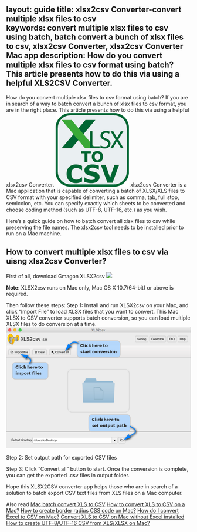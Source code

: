 layout: guide
title: xlsx2csv Converter-convert multiple xlsx files to csv    
keywords: convert multiple xlsx files to csv using batch, batch convert a bunch of xlsx files to csv, xlsx2csv Converter, xlsx2csv Converter Mac app 
description: How do you convert multiple xlsx files to csv format using batch? This article presents how to do this via using a helpful XLS2CSV Converter.   
---
How do you convert multiple xlsx files to csv format using batch? If you are in search of a way to batch convert a bunch of xlsx files to csv format, you are in the right place. This article presents how to do this via using a helpful xlsx2csv Converter. 
![](../img/excel-to-csv-icon-200.png)
xlsx2csv Converter is a Mac application that is capable of converting a batch of XLSX/XLS files to CSV format with your specified delimiter, such as comma, tab, full stop, semicolon, etc. You can specify exactly which sheets to be converted and choose coding method (such as UTF-8, UTF-16, etc.) as you wish. 

Here’s a quick guide on how to batch convert all xlsx files to csv while preserving the file names. The xlsx2csv tool needs to be installed prior to run on a Mac machine. 
## How to convert multiple xlsx files to csv via uisng xlsx2csv Converter?
First of all, download Gmagon XLSX2csv 
<a href="https://gmagon.com/products/store/xls2csv/" target="_blank" rel="nofollow me noopener noreferrer" ><img src="https://gmagon.com/asset/images/free-download.png" /></a>

**Note**: XLSX2csv runs on Mac only, Mac OS X 10.7(64-bit) or above is required. 

Then follow these steps:
Step 1: Install and run XLSX2csv on your Mac, and click “Import File” to load XLSX files that you want to convert. This Mac XLSX to CSV converter supports batch conversion, so you can load multiple XLSX files to do conversion at a time. 
![](../img/xls2csv-ui.png)

Step 2: Set output path for exported CSV files 

Step 3: Click “Convert all” button to start. Once the conversion is complete, you can get the exported .csv files in output folder. 

Hope this XLSX2CSV converter app helps those who are in search of a solution to batch export CSV text files from XLS files on a Mac computer. 

Also read
 <a href="https://gmagon.com/guide/mac-batch-convert-xls-to-csv.html" target="_blank" rel="nofollow me noopener noreferrer" >Mac batch convert XLS to CSV</a>
<a href="https://gmagon.com/guide/convert-xls-to-csv-on-mac.html" target="_blank" rel="nofollow me noopener noreferrer" >How to convert XLS to CSV on a Mac?</a>
<a href="https://gmagon.com/guide/create-border-radius-css-mac.html" target="_blank" rel="nofollow me noopener noreferrer" >How to create border radius CSS code on Mac?</a>
<a href="https://gmagon.com/guide/how-do-i-convert-excel-to-csv-mac.html" target="_blank" rel="nofollow me noopener noreferrer" >How do I convert Excel to CSV on Mac?</a>
<a href="https://gmagon.com/guide/convert-xls-on-mac-without-excel.html" target="_blank" rel="nofollow me noopener noreferrer" >Convert XLS to CSV on Mac without Excel installed</a>
<a href="https://gmagon.com/guide/how-to-create-utf-8-csv-from-xls-mac.html" target="_blank" rel="nofollow me noopener noreferrer" >How to create UTF-8/UTF-16 CSV from XLS/XLSX on Mac?</a>